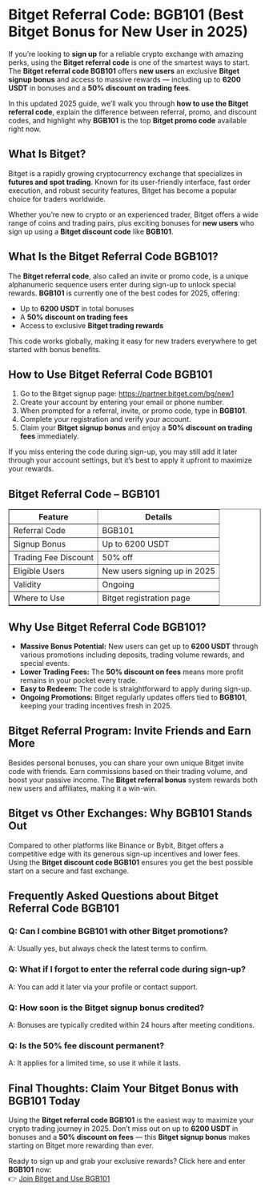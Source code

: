 <h1>Bitget Referral Code: BGB101 (Best Bitget Bonus for New User in 2025)</h1>
<p>If you’re looking to <strong>sign up</strong> for a reliable crypto exchange with amazing perks, using the <strong>Bitget referral code</strong> is one of the smartest ways to start. The <strong>Bitget referral code BGB101</strong> offers <strong>new users</strong> an exclusive <strong>Bitget signup bonus</strong> and access to massive rewards — including up to <strong>6200 USDT</strong> in bonuses and a <strong>50% discount on trading fees</strong>.</p>
<p>In this updated 2025 guide, we’ll walk you through <strong>how to use the Bitget referral code</strong>, explain the difference between referral, promo, and discount codes, and highlight why <strong>BGB101</strong> is the top <strong>Bitget promo code</strong> available right now.</p>
<h2>What Is Bitget?</h2>
<p>Bitget is a rapidly growing cryptocurrency exchange that specializes in <strong>futures and spot trading</strong>. Known for its user-friendly interface, fast order execution, and robust security features, Bitget has become a popular choice for traders worldwide.</p>
<p>Whether you’re new to crypto or an experienced trader, Bitget offers a wide range of coins and trading pairs, plus exciting bonuses for <strong>new users</strong> who sign up using a <strong>Bitget discount code</strong> like <strong>BGB101</strong>.</p>
<h2>What Is the Bitget Referral Code BGB101?</h2>
<p>The <strong>Bitget referral code</strong>, also called an invite or promo code, is a unique alphanumeric sequence users enter during sign-up to unlock special rewards. <strong>BGB101</strong> is currently one of the best codes for 2025, offering:</p>
<ul>
<li>Up to <strong>6200 USDT</strong> in total bonuses</li>
<li>A <strong>50% discount on trading fees</strong></li>
<li>Access to exclusive <strong>Bitget trading rewards</strong></li>
</ul>
<p>This code works globally, making it easy for new traders everywhere to get started with bonus benefits.</p>
<h2>How to Use Bitget Referral Code BGB101</h2>
<ol>
<li>Go to the Bitget signup page: <a href="https://partner.bitget.com/bg/new1" target="_blank" rel="noopener noreferrer">https://partner.bitget.com/bg/new1</a></li>
<li>Create your account by entering your email or phone number.</li>
<li>When prompted for a referral, invite, or promo code, type in <strong>BGB101</strong>.</li>
<li>Complete your registration and verify your account.</li>
<li>Claim your <strong>Bitget signup bonus</strong> and enjoy a <strong>50% discount on trading fees</strong> immediately.</li>
</ol>
<p>If you miss entering the code during sign-up, you may still add it later through your account settings, but it’s best to apply it upfront to maximize your rewards.</p>
<h2>Bitget Referral Code – BGB101</h2>
<table border="1" cellspacing="0" cellpadding="5">
<tr>
<th>Feature</th>
<th>Details</th>
</tr>
<tr>
<td>Referral Code</td>
<td>BGB101</td>
</tr>
<tr>
<td>Signup Bonus</td>
<td>Up to 6200 USDT</td>
</tr>
<tr>
<td>Trading Fee Discount</td>
<td>50% off</td>
</tr>
<tr>
<td>Eligible Users</td>
<td>New users signing up in 2025</td>
</tr>
<tr>
<td>Validity</td>
<td>Ongoing</td>
</tr>
<tr>
<td>Where to Use</td>
<td>Bitget registration page</td>
</tr>
</table>
<h2>Why Use Bitget Referral Code BGB101?</h2>
<ul>
<li><strong>Massive Bonus Potential:</strong> New users can get up to <strong>6200 USDT</strong> through various promotions including deposits, trading volume rewards, and special events.</li>
<li><strong>Lower Trading Fees:</strong> The <strong>50% discount on fees</strong> means more profit remains in your pocket every trade.</li>
<li><strong>Easy to Redeem:</strong> The code is straightforward to apply during sign-up.</li>
<li><strong>Ongoing Promotions:</strong> Bitget regularly updates offers tied to <strong>BGB101</strong>, keeping your trading incentives fresh in 2025.</li>
</ul>
<h2>Bitget Referral Program: Invite Friends and Earn More</h2>
<p>Besides personal bonuses, you can share your own unique Bitget invite code with friends. Earn commissions based on their trading volume, and boost your passive income. The <strong>Bitget referral bonus</strong> system rewards both new users and affiliates, making it a win-win.</p>
<h2>Bitget vs Other Exchanges: Why BGB101 Stands Out</h2>
<p>Compared to other platforms like Binance or Bybit, Bitget offers a competitive edge with its generous sign-up incentives and lower fees. Using the <strong>Bitget discount code BGB101</strong> ensures you get the best possible start on a secure and fast exchange.</p>
<h2>Frequently Asked Questions about Bitget Referral Code BGB101</h2>
<h3>Q: Can I combine BGB101 with other Bitget promotions?</h3>
<p>A: Usually yes, but always check the latest terms to confirm.</p>
<h3>Q: What if I forgot to enter the referral code during sign-up?</h3>
<p>A: You can add it later via your profile or contact support.</p>
<h3>Q: How soon is the Bitget signup bonus credited?</h3>
<p>A: Bonuses are typically credited within 24 hours after meeting conditions.</p>
<h3>Q: Is the 50% fee discount permanent?</h3>
<p>A: It applies for a limited time, so use it while it lasts.</p>
<h2>Final Thoughts: Claim Your Bitget Bonus with BGB101 Today</h2>
<p>Using the <strong>Bitget referral code BGB101</strong> is the easiest way to maximize your crypto trading journey in 2025. Don’t miss out on up to <strong>6200 USDT</strong> in bonuses and a <strong>50% discount on fees</strong> — this <strong>Bitget signup bonus</strong> makes starting on Bitget more rewarding than ever.</p>
<p>Ready to sign up and grab your exclusive rewards? Click here and enter <strong>BGB101</strong> now:<br />
👉 <a href="https://partner.bitget.com/bg/new1" target="_blank" rel="noopener noreferrer">Join Bitget and Use BGB101</a></p>
</body>
</html>
